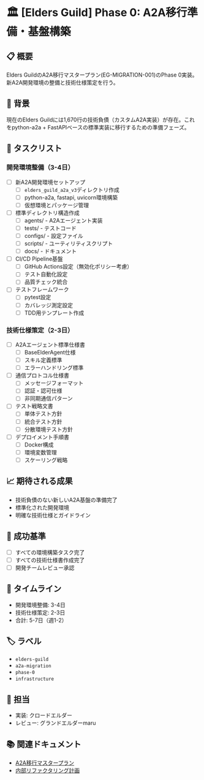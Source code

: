 # 🏛️ [Elders Guild] Phase 0: A2A移行準備・基盤構築

## 📋 概要
Elders GuildのA2A移行マスタープラン(EG-MIGRATION-001)のPhase 0実装。新A2A開発環境の整備と技術仕様策定を行う。

## 🎯 背景
現在のElders Guildには1,670行の技術負債（カスタムA2A実装）が存在。これをpython-a2a + FastAPIベースの標準実装に移行するための準備フェーズ。

## 🔧 タスクリスト

### 開発環境整備（3-4日）
- [ ] 新A2A開発環境セットアップ
  - [ ] `elders_guild_a2a_v3`ディレクトリ作成
  - [ ] python-a2a, fastapi, uvicorn環境構築
  - [ ] 仮想環境とパッケージ管理
- [ ] 標準ディレクトリ構造作成
  - [ ] agents/ - A2Aエージェント実装
  - [ ] tests/ - テストコード
  - [ ] configs/ - 設定ファイル
  - [ ] scripts/ - ユーティリティスクリプト
  - [ ] docs/ - ドキュメント
- [ ] CI/CD Pipeline基盤
  - [ ] GitHub Actions設定（無効化ポリシー考慮）
  - [ ] テスト自動化設定
  - [ ] 品質チェック統合
- [ ] テストフレームワーク
  - [ ] pytest設定
  - [ ] カバレッジ測定設定
  - [ ] TDD用テンプレート作成

### 技術仕様策定（2-3日）
- [ ] A2Aエージェント標準仕様書
  - [ ] BaseElderAgent仕様
  - [ ] スキル定義標準
  - [ ] エラーハンドリング標準
- [ ] 通信プロトコル仕様書
  - [ ] メッセージフォーマット
  - [ ] 認証・認可仕様
  - [ ] 非同期通信パターン
- [ ] テスト戦略文書
  - [ ] 単体テスト方針
  - [ ] 統合テスト方針
  - [ ] 分散環境テスト方針
- [ ] デプロイメント手順書
  - [ ] Docker構成
  - [ ] 環境変数管理
  - [ ] スケーリング戦略

## 📈 期待される成果
- 技術負債のない新しいA2A基盤の準備完了
- 標準化された開発環境
- 明確な技術仕様とガイドライン

## 🎯 成功基準
- [ ] すべての環境構築タスク完了
- [ ] すべての技術仕様書作成完了
- [ ] 開発チームレビュー承認

## 📅 タイムライン
- 開発環境整備: 3-4日
- 技術仕様策定: 2-3日
- 合計: 5-7日（週1-2）

## 🏷️ ラベル
- `elders-guild`
- `a2a-migration`
- `phase-0`
- `infrastructure`

## 👥 担当
- 実装: クロードエルダー
- レビュー: グランドエルダーmaru

## 📚 関連ドキュメント
- [A2A移行マスタープラン](elders_guild/docs/migration/ELDERS_GUILD_A2A_MIGRATION_PLAN.md)
- [内部リファクタリング計画](elders_guild/docs/migration/NEW_ELDERS_GUILD_A2A_REFACTORING_PLAN.md)